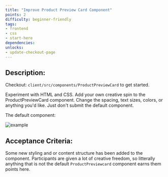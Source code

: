 ```yaml
---
title: "Improve Product Preview Card Component"
points: 2
difficulty: beginner-friendly
tags: 
- frontend
- css
- start-here
dependencies:
unlocks:
- update-checkout-page
---
```


## Description:

Checkout: `client/src/components/ProductPreviewCard` to get started.

Experiment with HTML and CSS. Add your own creative spin to the ProductPreviewCard component. Change the spacing, text sizes, colors, or anything you'd like. Just don't submit the default component.

The default component:

![example](https://i.imgur.com/jnJFlG8.png)

## Acceptance Criteria:

Some new styling and or content structure has been added to the component. Participants are given a lot of creative freedom, so litterally anything that is not the default `ProductPreviewcard` component earns them points here.
